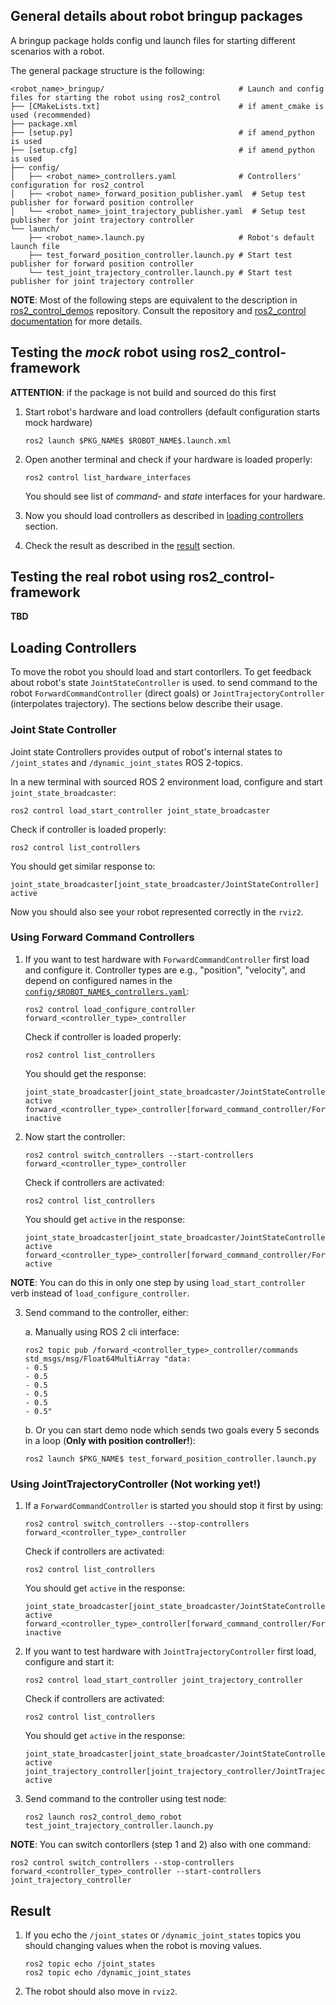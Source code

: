 

## General details about robot bringup packages

A bringup package holds config und launch files for starting different scenarios with a robot.

The general package structure is the following:

```
<robot_name>_bringup/                              # Launch and config files for starting the robot using ros2_control
├── [CMakeLists.txt]                               # if ament_cmake is used (recommended)
├── package.xml
├── [setup.py]                                     # if amend_python is used
├── [setup.cfg]                                    # if amend_python is used
├── config/
│   ├── <robot_name>_controllers.yaml              # Controllers' configuration for ros2_control
│   ├── <robot_name>_forward_position_publisher.yaml  # Setup test publisher for forward position controller
│   └── <robot_name>_joint_trajectory_publisher.yaml  # Setup test publisher for joint trajectory controller
└── launch/
    ├── <robot_name>.launch.py                     # Robot's default launch file
    ├── test_forward_position_controller.launch.py # Start test publisher for forward position controller
    └── test_joint_trajectory_controller.launch.py # Start test publisher for joint trajectory controller

```

**NOTE**: Most of the following steps are equivalent to the description in [ros2_control_demos](https://github.com/ros-controls/ros2_control_demos) repository.
Consult the repository and [ros2_control documentation](https://ros-controls.github.io/control.ros.org/) for more details.


## Testing the *mock* robot using ros2_control-framework

**ATTENTION**: if the package is not build and sourced do this first

1. Start robot's hardware and load controllers (default configuration starts mock hardware)
   ```
   ros2 launch $PKG_NAME$ $ROBOT_NAME$.launch.xml
   ```

2. Open another terminal and check if your hardware is loaded properly:
   ```
   ros2 control list_hardware_interfaces
   ```
   You should see list of *command*- and *state* interfaces for your hardware.

3. Now you should load controllers as described in [loading controllers](#loading-controllers) section.

4. Check the result as described in the [result](#result) section.


## Testing the real robot using ros2_control-framework

**TBD**


## Loading Controllers

To move the robot you should load and start contorllers.
To get feedback about robot's state `JointStateController` is used.
to send command to the robot `ForwardCommandController` (direct goals) or `JointTrajectoryController` (interpolates trajectory).
The sections below describe their usage.

### Joint State Controller
Joint state Controllers provides output of robot's internal states to `/joint_states` and `/dynamic_joint_states` ROS 2-topics.

In a new terminal with sourced ROS 2 environment load, configure and start `joint_state_broadcaster`:
  ```
  ros2 control load_start_controller joint_state_broadcaster
  ```
Check if controller is loaded properly:
 ```
 ros2 control list_controllers
 ```
You should get similar response to:
 ```
 joint_state_broadcaster[joint_state_broadcaster/JointStateController] active
 ```

Now you should also see your robot represented correctly in the `rviz2`.

### Using Forward Command Controllers

1. If you want to test hardware with `ForwardCommandController` first load and configure it. Controller types are e.g., "position", "velocity", and depend on configured names in the [`config/$ROBOT_NAME$_controllers.yaml`](config/$ROBOT_NAME$_controllers.yaml):
   ```
   ros2 control load_configure_controller forward_<controller_type>_controller
   ```
   Check if controller is loaded properly:
   ```
   ros2 control list_controllers
   ```
   You should get the response:
   ```
   joint_state_broadcaster[joint_state_broadcaster/JointStateController] active
   forward_<controller_type>_controller[forward_command_controller/ForwardCommandController] inactive
   ```

2. Now start the controller:
   ```
   ros2 control switch_controllers --start-controllers forward_<controller_type>_controller
   ```
   Check if controllers are activated:
   ```
   ros2 control list_controllers
   ```
   You should get `active` in the response:
   ```
   joint_state_broadcaster[joint_state_broadcaster/JointStateController] active
   forward_<controller_type>_controller[forward_command_controller/ForwardCommandController] active
   ```

**NOTE**: You can do this in only one step by using `load_start_controller` verb instead of `load_configure_controller`.

3. Send command to the controller, either:

   a. Manually using ROS 2 cli interface:
   ```
   ros2 topic pub /forward_<controller_type>_controller/commands std_msgs/msg/Float64MultiArray "data:
   - 0.5
   - 0.5
   - 0.5
   - 0.5
   - 0.5
   - 0.5"
   ```
   b. Or you can start demo node which sends two goals every 5 seconds in a loop (**Only with position controller!**):
   ```
   ros2 launch $PKG_NAME$ test_forward_position_controller.launch.py
   ```

### Using JointTrajectoryController (**Not working yet!**)

1. If a `ForwardCommandController` is started you should stop it first by using:
   ```
   ros2 control switch_controllers --stop-controllers forward_<controller_type>_controller
   ```
   Check if controllers are activated:
   ```
   ros2 control list_controllers
   ```
   You should get `active` in the response:
   ```
   joint_state_broadcaster[joint_state_broadcaster/JointStateController] active
   forward_<controller_type>_controller[forward_command_controller/ForwardCommandController] inactive
   ```

2. If you want to test hardware with `JointTrajectoryController` first load, configure and start it:
   ```
   ros2 control load_start_controller joint_trajectory_controller
   ```
   Check if controllers are activated:
   ```
   ros2 control list_controllers
   ```
   You should get `active` in the response:
   ```
   joint_state_broadcaster[joint_state_broadcaster/JointStateController] active
   joint_trajectory_controller[joint_trajectory_controller/JointTrajectoryController] active
   ```

3. Send command to the controller using test node:
   ```
   ros2 launch ros2_control_demo_robot test_joint_trajectory_controller.launch.py
   ```

**NOTE**: You can switch contorllers (step 1 and 2) also with one command:
```
ros2 control switch_controllers --stop-controllers forward_<controller_type>_controller --start-controllers joint_trajectory_controller
```


## Result

1. If you echo the `/joint_states` or `/dynamic_joint_states` topics you should changing values when the robot is moving values.
   ```
   ros2 topic echo /joint_states
   ros2 topic echo /dynamic_joint_states
   ```

3. The robot should also move in `rviz2`.
